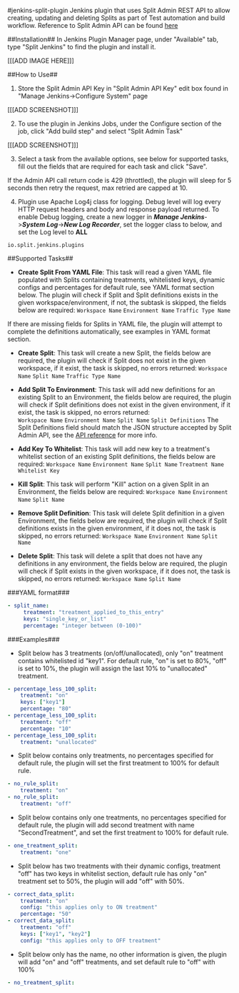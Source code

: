 
#jenkins-split-plugin
Jenkins plugin that uses Split Admin REST API to allow creating,  updating and deleting Splits as part of Test automation and build workflow.
Reference to Split Admin API can be found [here](https://docs.split.io/reference)

##Installation##
In Jenkins Plugin Manager page, under "Available" tab, type "Split Jenkins" to find the plugin and install it.

[[[ADD IMAGE HERE]]]

##How to Use##

1. Store the Split Admin API Key in "Split Admin API Key" edit box found in "Manage Jenkins->Configure System" page

[[[ADD SCREENSHOT]]]

2. To use the plugin in Jenkins Jobs, under the Configure section of the job, click "Add build step" and select "Split Admin Task"

[[[ADD SCREENSHOT]]]

3. Select a task from the available options, see below for supported tasks, fill out the fields that are required for each task and click "Save".

<p class="callout info">If the Admin API call return code is 429 (throttled), the plugin will sleep for 5 seconds then retry the request, max retried are capped at 10.</p>

4. Plugin use Apache Log4j class for logging. Debug level will log every HTTP request headers and body and response payload returned.
To enable Debug logging, create a new logger in ***Manage Jenkins***->***System Log***->***New Log Recorder***, set the logger class to below, and set the Log level to **ALL**
```
io.split.jenkins.plugins
```

##Supported Tasks##

 * **Create Split From YAML File**: This task will read a given YAML file populated with Splits containing treatments, whitelisted keys, dynamic configs and percentages for default rule, see YAML format section below. The plugin will check if Split and Split definitions exists in the given workspace/environment, if not, the subtask is skipped, the fields below are required:
    `Workspace Name`
    `Environment Name`
    `Traffic Type Name`
<p class="callout info">If there are missing fields for Splits in YAML file, the plugin will attempt to complete the definitions automatically, see examples in YAML format section.</p>

 * **Create Split**: This task will create a new Split, the fields below are required, the plugin will check if Split does not exist in the given workspace, if it exist, the task is skipped, no errors returned: 
    `Workspace Name`
    `Split Name`
    `Traffic Type Name`
    
 * **Add Split To Environment**: This task will add new definitions for an existing Split to an Environment, the fields below are required, the plugin will check if Split definitions does not exist in the given environment, if it exist, the task is skipped, no errors returned:  
    `Workspace Name`
    `Environment Name`
    `Split Name`
    `Split Definitions`
The Split Definitions field should match the JSON structure accepted by Split Admin API, see the [API reference](https://docs.split.io/reference#create-split-definition-in-environment) for more info.

 * **Add Key To Whitelist**: This task will add new key to a treatment's whitelist section of an existing Split definitions, the fields below are required:
    `Workspace Name`
    `Environment Name`
    `Split Name`
    `Treatment Name`
    `Whitelist Key`
    
 * **Kill Split**: This task will perform "Kill" action on a given Split in an Environment,  the fields below are required:
    `Workspace Name`
    `Environment Name`
    `Split Name`
    
 * **Remove Split Definition**: This task will delete Split definition in a given Environment, the fields below are required, the plugin will check if Split definitions exists in the given environment, if it does not, the task is skipped, no errors returned:
    `Workspace Name`
    `Environment Name`
    `Split Name`
    
 * **Delete Split**: This task will delete a split that does not have any definitions in any environment, the fields below are required, the plugin will check if Split exists in the given workspace, if it does not, the task is skipped, no errors returned:
    `Workspace Name`
    `Split Name`
    
###YAML format###
```yaml
- split_name:
     treatment: "treatment_applied_to_this_entry"
     keys: "single_key_or_list"
     percentage: "integer between (0-100)"
```

###Examples###

 * Split below has 3 treatments (on/off/unallocated), only "on" treatment contains whitelisted id "key1". For default rule, "on" is set to 80%, "off" is set to 10%, the plugin will assign the last 10% to "unallocated" treatment. 
```yaml
- percentage_less_100_split:
    treatment: "on"
    keys: ["key1"]
    percentage: "80"
- percentage_less_100_split:
    treatment: "off"
    percentage: "10"
- percentage_less_100_split:
    treatment: "unallocated"
```    
 * Split below contains only treatments, no percentages specified for default rule, the plugin will set the first treatment to 100% for default rule.
```yaml
- no_rule_split:
    treatment: "on"
- no_rule_split:
    treatment: "off"
```    
 * Split below contains only one treatments, no percentages specified for default rule, the plugin will add second treatment with name "SecondTreatment", and set the first treatment to 100% for default rule.
```yaml
- one_treatment_split:
    treatment: "one"
```    
 * Split below has two treatments with their dynamic configs, treatment "off" has two keys in whitelist section, default rule has only "on" treatment set to 50%, the plugin will add "off" with 50%.
```yaml
- correct_data_split:
    treatment: "on"
    config: "this applies only to ON treatment"
    percentage: "50"
- correct_data_split:
    treatment: "off"
    keys: ["key1", "key2"]
    config: "this applies only to OFF treatment"
```
 * Split below only has the name, no other information is given, the plugin will add "on" and "off" treatments, and set default rule to "off" with 100%
```yaml
- no_treatment_split:
```
